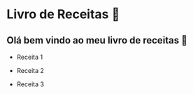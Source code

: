 # Livro de Receitas  :book:

## Olá bem vindo ao meu livro de receitas :wave:

- Receita 1

- Receita 2

- Receita 3

  

